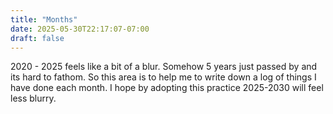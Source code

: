 ```yaml
---
title: "Months"
date: 2025-05-30T22:17:07-07:00
draft: false
---
```


2020 - 2025 feels like a bit of a blur. Somehow 5 years just passed by and its hard to fathom. So this area is to help me to write down a log of things I have done each month. I hope by adopting this practice 2025-2030 will feel less blurry. 